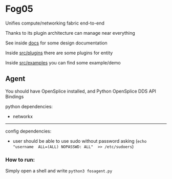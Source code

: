 # Fog05


Unifies compute/networking fabric end-to-end

Thanks to its plugin architecture can manage near everything

See inside [docs](../docs) for some design documentation

Inside [src/plugins](../src/plugins) there are some plugins for entity

Inside [src/examples](../src/examples) you can find some example/demo



## Agent

You should have OpenSplice installed, and Python OpenSplice DDS API Bindings


python dependencies:

- networkx

---

config dependencies:

- user should be able to use sudo without password asking (`echo "username  ALL=(ALL) NOPASSWD: ALL"  >> /etc/sudoers`)

### How to run:

Simply open a shell and write `python3 fosagent.py`